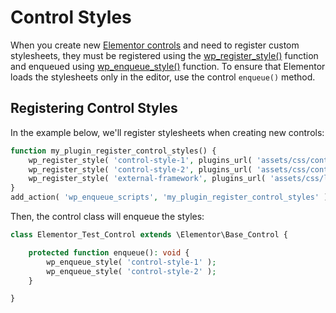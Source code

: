 # Control Styles

<Badge type="tip" vertical="top" text="Elementor Core" /> <Badge type="warning" vertical="top" text="Intermediate" />

When you create new [Elementor controls](./../controls/) and need to register custom stylesheets, they must be registered using the [wp_register_style()](https://developer.wordpress.org/reference/functions/wp_register_style/) function and enqueued using [wp_enqueue_style()](https://developer.wordpress.org/reference/functions/wp_enqueue_style/) function. To ensure that Elementor loads the stylesheets only in the editor, use the control `enqueue()` method.

## Registering Control Styles

In the example below, we'll register stylesheets when creating new controls:

```php {6}
function my_plugin_register_control_styles() {
	wp_register_style( 'control-style-1', plugins_url( 'assets/css/control-style-1.css', __FILE__ ) );
	wp_register_style( 'control-style-2', plugins_url( 'assets/css/control-style-2.css', __FILE__ ), [ 'external-framework' ] );
	wp_register_style( 'external-framework', plugins_url( 'assets/css/libs/external-framework.css', __FILE__ ) );
}
add_action( 'wp_enqueue_scripts', 'my_plugin_register_control_styles' );
```

Then, the control class will enqueue the styles:

```php {3}
class Elementor_Test_Control extends \Elementor\Base_Control {

	protected function enqueue(): void {
		wp_enqueue_style( 'control-style-1' );
		wp_enqueue_style( 'control-style-2' );
	}

}
```
